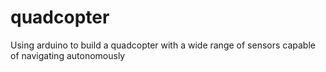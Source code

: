 quadcopter
==========

Using arduino to build a quadcopter with a wide range of sensors capable of navigating autonomously
